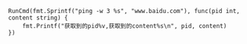 	RunCmd(fmt.Sprintf("ping -w 3 %s", "www.baidu.com"), func(pid int, content string) {
		fmt.Printf("获取到的pid%v,获取到的content%s\n", pid, content)
	})
